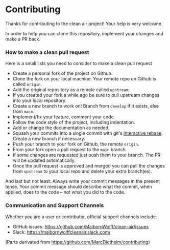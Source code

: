 Contributing
============
Thanks for contributing to the clean air project! Your help is very welcome.

In order to help you can clone this repository, implement your changes and make a PR back.


### How to make a clean pull request

Here is a small lists you need to consider to make a clean pull request

- Create a personal fork of the project on Github.
- Clone the fork on your local machine. Your remote repo on Github is called `origin`.
- Add the original repository as a remote called `upstream`.
- If you created your fork a while ago be sure to pull upstream changes into your local repository.
- Create a new branch to work on! Branch from `develop` if it exists, else from `main`.
- Implement/fix your feature, comment your code.
- Follow the code style of the project, including indentation.
- Add or change the documentation as needed.
- Squash your commits into a single commit with git's [interactive rebase](https://help.github.com/articles/interactive-rebase). Create a new branch if necessary.
- Push your branch to your fork on Github, the remote `origin`.
- From your fork open a pull request to the `main` branch
- If some  changes are requested just push them to your branch. The PR will be updated automatically.
- Once the pull request is approved and merged you can pull the changes from `upstream` to your local repo and delete
your extra branch(es).

And last but not least: Always write your commit messages in the present tense. Your commit message should describe what the commit, when applied, does to the code – not what you did to the code.


### Communication and Support Channels

Whether you are a user or contributor, official support channels include:
- GitHub issues: https://github.com/MaibornWolff/clean-air/issues
- Slack: https://maibornwolffcleanair.slack.com/



(Parts derivated from https://github.com/MarcDiethelm/contributing)
